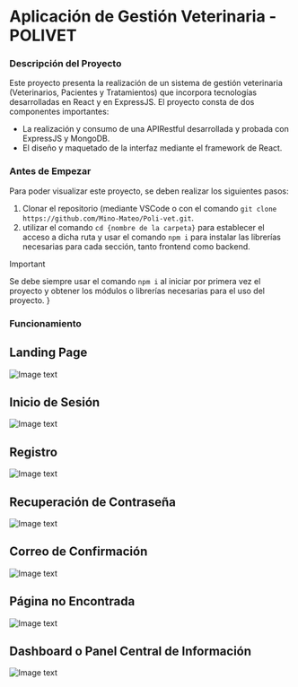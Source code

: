 # Aplicación de Gestión Veterinaria - POLIVET

### Descripción del Proyecto
Este proyecto presenta la realización de un sistema de gestión veterinaria (Veterinarios, Pacientes y Tratamientos) que incorpora tecnologías desarrolladas en React y en ExpressJS. El proyecto consta de dos componentes importantes:
- La realización y consumo de una APIRestful desarrollada y probada con ExpressJS y MongoDB. 
- El diseño y maquetado de la interfaz mediante el framework de React.
### Antes de Empezar
Para poder visualizar este proyecto, se deben realizar los siguientes pasos:
  1. Clonar el repositorio (mediante VSCode o con el comando ```git clone https://github.com/Mino-Mateo/Poli-vet.git```.
  2. utilizar el comando ```cd {nombre de la carpeta}``` para establecer el acceso a dicha ruta y usar el comando ```npm i``` para instalar las librerías necesarias para cada sección, tanto frontend como backend.

> [!IMPORTANT]
> Se debe siempre usar el comando ```npm i``` al iniciar por primera vez el proyecto y obtener los módulos o librerías necesarias para el uso del proyecto. }

### Funcionamiento
Landing Page
---
![Image text](https://raw.githubusercontent.com/Byrontosh/Plantilla-App-Demo/main/src/assets/fondos/captura-1.png)

Inicio de Sesión
---
![Image text](https://raw.githubusercontent.com/Byrontosh/Plantilla-App-Demo/main/src/assets/fondos/captura-2.png)

Registro
---
![Image text](https://raw.githubusercontent.com/Byrontosh/Plantilla-App-Demo/main/src/assets/fondos/captura-3.png)

Recuperación de Contraseña
---
![Image text](https://raw.githubusercontent.com/Byrontosh/Plantilla-App-Demo/main/src/assets/fondos/captura-4.png)

Correo de Confirmación 
---
![Image text](https://raw.githubusercontent.com/Byrontosh/Plantilla-App-Demo/main/src/assets/fondos/captura-6.png)

Página no Encontrada
---
![Image text](https://raw.githubusercontent.com/Byrontosh/Plantilla-App-Demo/main/src/assets/fondos/captura-5.png)

Dashboard o Panel Central de Información
---
![Image text](https://raw.githubusercontent.com/Byrontosh/Plantilla-App-Demo/main/src/assets/fondos/captura-7.png)
